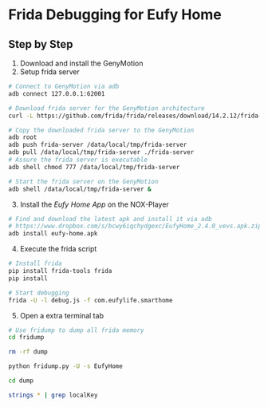 # Frida Debugging for Eufy Home


## Step by Step

1. Download and install the GenyMotion
2. Setup frida server
```bash
# Connect to GenyMotion via adb
adb connect 127.0.0.1:62001

# Download frida server for the GenyMotion architecture
curl -L https://github.com/frida/frida/releases/download/14.2.12/frida-server-14.2.12-android-x86.xz -o frida-server.xz

# Copy the downloaded frida server to the GenyMotion
adb root
adb push frida-server /data/local/tmp/frida-server
adb pull /data/local/tmp/frida-server ./frida-server 
# Assure the frida server is executable
adb shell chmod 777 /data/local/tmp/frida-server

# Start the frida server on the GenyMotion
adb shell /data/local/tmp/frida-server &
```

3. Install the _Eufy Home App_ on the NOX-Player
```bash
# Find and download the latest apk and install it via adb 
# https://www.dropbox.com/s/bcwy6iqchydgexc/EufyHome_2.4.0_vevs.apk.zip?dl=0
adb install eufy-home.apk
```

4. Execute the frida script
```bash
# Install frida
pip install frida-tools frida
pip install 

# Start debugging
frida -U -l debug.js -f com.eufylife.smarthome
```

5. Open a extra terminal tab
```bash
# Use fridump to dump all frida memory
cd fridump

rm -rf dump

python fridump.py -U -s EufyHome

cd dump

strings * | grep localKey 

```

